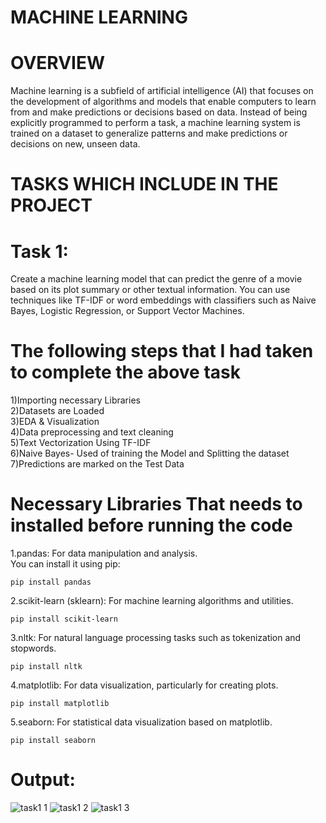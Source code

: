 # MACHINE LEARNING
# OVERVIEW
Machine learning is a subfield of artificial intelligence (AI) that focuses on the development of algorithms and models that enable computers to learn from and make predictions or decisions based on data. Instead of being explicitly programmed to perform a task, a machine learning system is trained on a dataset to generalize patterns and make predictions or decisions on new, unseen data.
# TASKS WHICH INCLUDE IN THE PROJECT
# Task 1:
Create a machine learning model that can predict the genre of a movie based on its plot summary or other textual information. You can use techniques like TF-IDF or word embeddings with classifiers such as Naive Bayes, Logistic Regression, or Support Vector Machines.
# The following steps that I had taken to complete the above task 
1)Importing necessary Libraries<br>
2)Datasets are Loaded<br>
3)EDA & Visualization<br>
4)Data preprocessing and text cleaning<br>
5)Text Vectorization Using TF-IDF<br>
6)Naive Bayes- Used of training the Model and Splitting the dataset<br>
7)Predictions are marked on the Test Data<br>

# Necessary Libraries That needs to installed before running the code
1.pandas: For data manipulation and analysis.<br>
You can install it using pip:<br>
```
pip install pandas
```
2.scikit-learn (sklearn): For machine learning algorithms and utilities.<br>
```
pip install scikit-learn
```
3.nltk: For natural language processing tasks such as tokenization and stopwords.
```
pip install nltk
```
4.matplotlib: For data visualization, particularly for creating plots.
```
pip install matplotlib
```
5.seaborn: For statistical data visualization based on matplotlib.
```
pip install seaborn
```
# Output:
![task1 1](https://github.com/SSakthiAbinaya/CODSOFT/assets/157870756/4ca0ffea-636a-4255-a90d-0671b20caa48)
![task1 2](https://github.com/SSakthiAbinaya/CODSOFT/assets/157870756/14e0d380-a44b-4602-a31f-b848e1869d98)
![task1 3](https://github.com/SSakthiAbinaya/CODSOFT/assets/157870756/87f66a36-617c-4b9c-b725-48628f0891bb)


